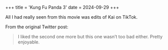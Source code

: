 +++
title = 'Kung Fu Panda 3'
date = 2024-09-29
+++

All I had really seen from this movie was edits of Kai on TikTok. 

<!--more-->

From the original Twitter post:

> I liked the second one more but this one wasn’t too bad either. Pretty enjoyable.